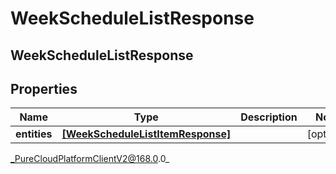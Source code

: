 # WeekScheduleListResponse

## WeekScheduleListResponse

## Properties

|Name | Type | Description | Notes|
|------------ | ------------- | ------------- | -------------|
| **entities** | [**[WeekScheduleListItemResponse]**]([WeekScheduleListItemResponse]) |  | [optional] |



_PureCloudPlatformClientV2@168.0.0_
